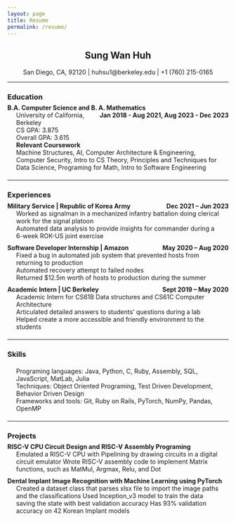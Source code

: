```yaml
---
layout: page
title: Resume 
permalink: /resume/
---
```


<link rel="stylesheet" href="resume.css">

<style>
h3                  { font-weight:bold; }
.sub-title         { display:block;margin-bottom:-20px;margin-top:-10px;font-weight:bold; }
.sub-title span    { display:block;float:right; }
.sub-para           { margin:20px; }
</style>
<div id="personal info"> 
<h2 style="text-align: center;">Sung Wan Huh</h2>
<p style="text-align: center;">San Diego, CA, 92120 | huhsu1@berkeley.edu
| +1 (760) 215-0165 </p>
</div>
<hr>

<div id="education">
<h3> Education</h3>
<p> 
<div class="sub-title">B.A. Computer Science and B. A. Mathematics<span>Jan 2018 - Aug 2021, Aug 2023 - Dec 2023</span></div>
<div class="sub-para">
University of California, Berkeley <br>
CS GPA: 3.875 <br>
Overall GPA: 3.615 <br>
<b>Relevant Coursework</b> <br>
Machine Structures, AI, Computer Architecture & Engineering, Computer Security, Intro to CS Theory,
Principles and Techniques for Data Science, Programing for Math, Intro to Software Engineering
</div>
</p>
</div>
<hr>

<div id="experiences">

<h3> Experiences </h3>
<div class="sub-title">
Military Service | Republic of Korea Army <span> Dec 2021 – Jun 2023 </span> </div>
<div class="sub-para">
Worked as signalman in a mechanized infantry battalion doing clerical work for the signal platoon
<br>
Automated data analysis to provide insights for commander during a 6-week ROK-US joint exercise
</div>

<div class="sub-title">
Software Developer Internship | Amazon <span> May 2020 – Aug 2020 </span> </div>
<div class="sub-para">
Fixed a bug in automated job system that prevented hosts from returning to production <br>
Automated recovery attempt to failed nodes <br>
Returned $12.5m worth of hosts to production during the summer 
</div>

<div class="sub-title">
Academic Intern | UC Berkeley <span> Sept 2019 – May 2020 </span> </div>
<div class="sub-para">
Academic Intern for CS61B Data structures and CS61C Computer Architecture <br>
Articulated detailed answers to students’ questions during a lab <br>
Helped create a more accessible and friendly environment to the students
</div>

</div>
<hr>

<div id="skills">
<h3> Skills </h3>
<div class="sub-para">
Programing languages: Java, Python, C, Ruby, Assembly, SQL, JavaScript, MatLab, Julia <br>
Techniques: Object Oriented Programing, Test Driven Development, Behavior Driven Design <br>
Frameworks and tools: Git, Ruby on Rails, PyTorch, NumPy, Pandas, OpenMP
</div>

</div>
<hr>

<div id="projects">
<h3> Projects </h3>
<div class="sub-title">
RISC-V CPU Circuit Design and RISC-V Assembly Programing
</div>
<div class="sub-para">
Emulated a RISC-V CPU with Pipelining by drawing circuits in a digital circuit emulator
Wrote RISC-V assembly code to implement Matrix functions, such as MatMul, Argmax, Relu, and Dot
</div>

<div class="sub-title">
Dental Implant Image Recognition with Machine Learning using PyTorch
</div>
<div class="sub-para">
Created a dataset class that parses xlsx file to import the image paths and the classifications
Used Inception_v3 model to train the data saving the state with best validation accuracy
Has 93% validation accuracy on 42 Korean Implant models
</div>

</div>
